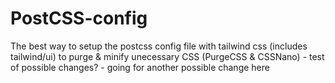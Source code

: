 # PostCSS-config

The best way to setup the postcss config file with tailwind css (includes tailwind/ui) to purge & minify unecessary CSS (PurgeCSS & CSSNano) - test of possible changes? - going for another possible change here
